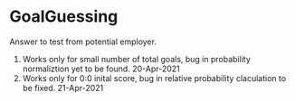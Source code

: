 # GoalGuessing

Answer to test from potential employer.

1) Works only for small number of total goals, bug in probability normaliztion yet to be found. 20-Apr-2021
2) Works only for 0:0 inital score, bug in relative probability claculation to be fixed. 21-Apr-2021
